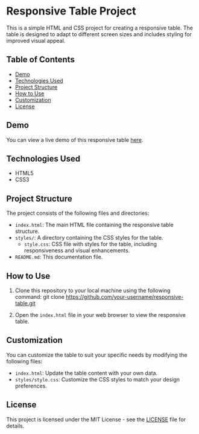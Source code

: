 # Responsive Table Project

This is a simple HTML and CSS project for creating a responsive table. The table is designed to adapt to different screen sizes and includes styling for improved visual appeal.

## Table of Contents
- [Demo](#demo)
- [Technologies Used](#technologies-used)
- [Project Structure](#project-structure)
- [How to Use](#how-to-use)
- [Customization](#customization)
- [License](#license)

## Demo
You can view a live demo of this responsive table [here]("https://github.com/your-username/responsive-table.git").

## Technologies Used
- HTML5
- CSS3

## Project Structure
The project consists of the following files and directories:
- `index.html`: The main HTML file containing the responsive table structure.
- `styles/`: A directory containing the CSS styles for the table.
  - `style.css`: CSS file with styles for the table, including responsiveness and visual enhancements.
- `README.md`: This documentation file.

## How to Use
1. Clone this repository to your local machine using the following command:
git clone https://github.com/your-username/responsive-table.git

2. Open the `index.html` file in your web browser to view the responsive table.

## Customization
You can customize the table to suit your specific needs by modifying the following files:
- `index.html`: Update the table content with your own data.
- `styles/style.css`: Customize the CSS styles to match your design preferences.

## License
This project is licensed under the MIT License - see the [LICENSE](LICENSE) file for details.
